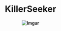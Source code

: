 <h1 align="center" >KillerSeeker</h1>

<h4 align="center">

  ![Imgur](https://i.imgur.com/5JMRlEh.jpg)

  
</h4>
